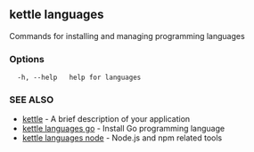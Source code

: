 ## kettle languages

Commands for installing and managing programming languages

### Options

```
  -h, --help   help for languages
```

### SEE ALSO

* [kettle](kettle.md)	 - A brief description of your application
* [kettle languages go](kettle_languages_go.md)	 - Install Go programming language
* [kettle languages node](kettle_languages_node.md)	 - Node.js and npm related tools

